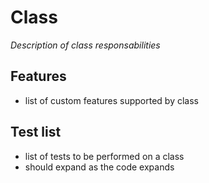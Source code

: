 # Class
*Description of class responsabilities*

## Features
* list of custom features supported by class

## Test list
* list of tests to be performed on a class
* should expand as the code expands